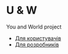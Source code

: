 # U & W
You and World project

- [Для користувачів](docs/users/index.md)
- [Для розробників](docs/developers/index.md)